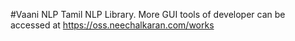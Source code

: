 #Vaani NLP
Tamil NLP Library. More GUI tools of developer can be accessed at https://oss.neechalkaran.com/works